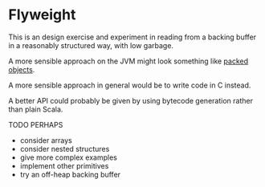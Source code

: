 Flyweight
=========

This is an design exercise and experiment in reading from a backing buffer in a reasonably structured way, with low garbage.

A more sensible approach on the JVM might look something like [packed objects](http://duimovich.blogspot.co.uk/2012/11/packed-objects-in-java.html).

A more sensible approach in general would be to write code in C instead.

A better API could probably be given by using bytecode generation rather than plain Scala.

TODO PERHAPS

- consider arrays
- consider nested structures
- give more complex examples
- implement other primitives
- try an off-heap backing buffer


